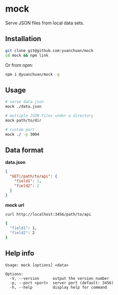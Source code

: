 # mock

Serve JSON files from local data sets.

## Installation

```bash
git clone git@github.com:yuanchuan/mock
cd mock && npm link
```

Or from npm:

```bash
npm i @yuanchuan/mock -g
```

## Usage

```bash
# serve data.json
mock ./data.json

# multiple JSON files under a directory
mock path/to/dir

# custom port
mock ./ -p 3004
```

## Data format

**data.json**

```json
{
  "GET|/path/to/api": {
    "field1": 1,
    "field2": 2
  }
}
```

**mock url**

```bash
curl http://localhost:3456/path/to/api

{
  "field1": 1,
  "field2": 2
}
```


## Help info

```
Usage: mock [options] <data>

Options:
  -V, --version      output the version number
  -p, --port <port>  server port (default: 3456)
  -h, --help         display help for command

```

